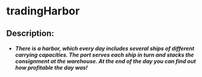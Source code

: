 # tradingHarbor
<h2>Description:</h2>
<ul>
<li><h5>There is a harbor, which every day includes several ships of different carrying capacities.
The port serves each ship in turn and stacks the consignment at the warehouse.
At the end of the day you can find out how profitable the day was!</h5></li>
</ul>
